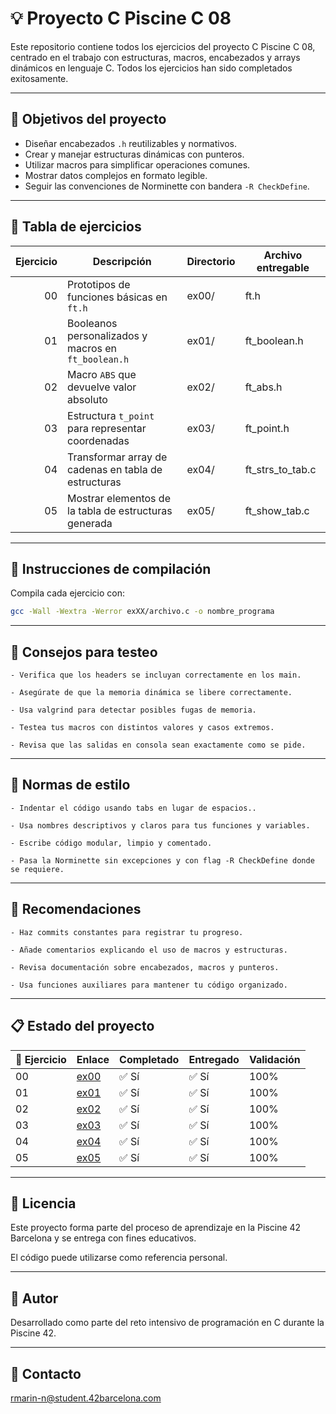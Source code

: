 # 💡 Proyecto C Piscine C 08

Este repositorio contiene todos los ejercicios del proyecto C Piscine C 08, centrado en el trabajo con estructuras, macros, encabezados y arrays dinámicos en lenguaje C. Todos los ejercicios han sido completados exitosamente.

---

## 🎯 Objetivos del proyecto

- Diseñar encabezados `.h` reutilizables y normativos.
- Crear y manejar estructuras dinámicas con punteros.
- Utilizar macros para simplificar operaciones comunes.
- Mostrar datos complejos en formato legible.
- Seguir las convenciones de Norminette con bandera `-R CheckDefine`.

---

## 📁 Tabla de ejercicios

| Ejercicio | Descripción                                                      | Directorio | Archivo entregable        |
|----------:|------------------------------------------------------------------|------------|----------------------------|
| 00        | Prototipos de funciones básicas en `ft.h`                        | ex00/      | ft.h                       |
| 01        | Booleanos personalizados y macros en `ft_boolean.h`              | ex01/      | ft_boolean.h              |
| 02        | Macro `ABS` que devuelve valor absoluto                          | ex02/      | ft_abs.h                  |
| 03        | Estructura `t_point` para representar coordenadas                | ex03/      | ft_point.h                |
| 04        | Transformar array de cadenas en tabla de estructuras             | ex04/      | ft_strs_to_tab.c          |
| 05        | Mostrar elementos de la tabla de estructuras generada            | ex05/      | ft_show_tab.c             |

---

## 🔧 Instrucciones de compilación

Compila cada ejercicio con:

```bash
gcc -Wall -Wextra -Werror exXX/archivo.c -o nombre_programa
```

---

## 🧪 Consejos para testeo

    - Verifica que los headers se incluyan correctamente en los main.

    - Asegúrate de que la memoria dinámica se libere correctamente.

    - Usa valgrind para detectar posibles fugas de memoria.

    - Testea tus macros con distintos valores y casos extremos.

    - Revisa que las salidas en consola sean exactamente como se pide.

---

## 📐 Normas de estilo

    - Indentar el código usando tabs en lugar de espacios..

    - Usa nombres descriptivos y claros para tus funciones y variables.

    - Escribe código modular, limpio y comentado.

    - Pasa la Norminette sin excepciones y con flag -R CheckDefine donde se requiere.

---

## 📌 Recomendaciones

    - Haz commits constantes para registrar tu progreso.

    - Añade comentarios explicando el uso de macros y estructuras.

    - Revisa documentación sobre encabezados, macros y punteros.

    - Usa funciones auxiliares para mantener tu código organizado.

---

## 📋 Estado del proyecto

| 🧩 Ejercicio | Enlace                            | Completado | Entregado | Validación |
|-------------|------------------------------------|------------|-----------|------------|
| 00          | [ex00](./ex00)                     | ✅ Sí      | ✅ Sí     | 100%       |
| 01          | [ex01](./ex01)                     | ✅ Sí      | ✅ Sí     | 100%       |
| 02          | [ex02](./ex02)                     | ✅ Sí      | ✅ Sí     | 100%       |
| 03          | [ex03](./ex03)                     | ✅ Sí      | ✅ Sí     | 100%       |
| 04          | [ex04](./ex04)                     | ✅ Sí      | ✅ Sí     | 100%       |
| 05          | [ex05](./ex05)                     | ✅ Sí      | ✅ Sí     | 100%       |

--- 

## 📜 Licencia

Este proyecto forma parte del proceso de aprendizaje en la Piscine 42 Barcelona y se entrega con fines educativos.

El código puede utilizarse como referencia personal.

---

## 🙋 Autor

Desarrollado como parte del reto intensivo de programación en C durante la Piscine 42.

---

## 📧 Contacto
[rmarin-n@student.42barcelona.com](mailto:rmarin-n@student.42barcelona.com)

